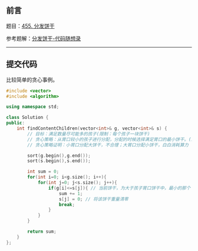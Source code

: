 ## 前言

题目：[455. 分发饼干](https://leetcode-cn.com/problems/assign-cookies/)

参考题解：[分发饼干-代码随想录](https://github.com/youngyangyang04/leetcode-master/blob/master/problems/0455.%E5%88%86%E5%8F%91%E9%A5%BC%E5%B9%B2.md)

---

## 提交代码

比较简单的贪心事例。

```c++
#include <vector>
#include <algorithm>

using namespace std;

class Solution {
public:
    int findContentChildren(vector<int>& g, vector<int>& s) {
        // 目标：满足数量尽可能多的孩子(限制：每个孩子一块饼干)
        // 贪心策略：从胃口较小的孩子进行分配，分配的时候选择满足胃口的最小饼干。(或者从大胃口，大饼干分配也可)
        // 贪心策略证明：小胃口分配大饼干，不合理；大胃口分配小饼干，白白消耗算力

        sort(g.begin(),g.end());
        sort(s.begin(),s.end());

        int sum = 0;
        for(int i=0; i<g.size(); i++){
            for(int j=0; j<s.size(); j++){
                if(g[i]<=s[j]){ // 当前饼干，为大于孩子胃口饼干中，最小的那个
                    sum += 1;
                    s[j] = 0; // 将该饼干重量清零
                    break;
                }
            }
        }

        return sum;
    }
};
```